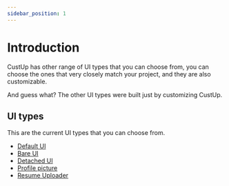 ```yaml
---
sidebar_position: 1
---
```


# Introduction

CustUp has other range of UI types that you can choose from, you can choose the ones that very closely match your project, and they are also customizable.  
  
And guess what? The other UI types were built just by customizing CustUp.  
  
## UI types

This are the current UI types that you can choose from.  
  
- [Default UI](./default-ui)
- [Bare UI](./bare-ui)
- [Detached UI](./detached-ui)
- [Profile picture](./profile-picture-ui)
- [Resume Uploader](./resume-uploader-ui)
